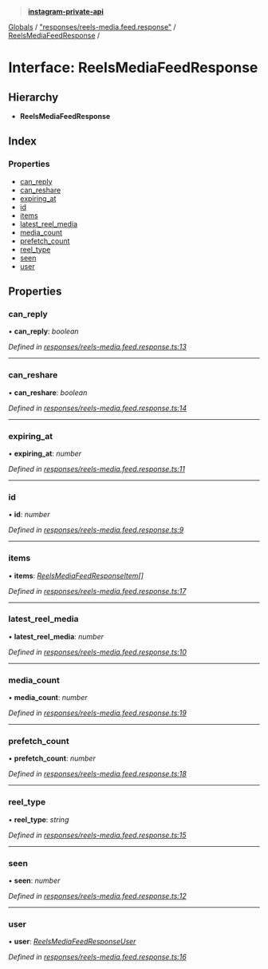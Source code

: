 > **[instagram-private-api](../README.md)**

[Globals](../README.md) / ["responses/reels-media.feed.response"](../modules/_responses_reels_media_feed_response_.md) / [ReelsMediaFeedResponse](_responses_reels_media_feed_response_.reelsmediafeedresponse.md) /

# Interface: ReelsMediaFeedResponse

## Hierarchy

* **ReelsMediaFeedResponse**

## Index

### Properties

* [can_reply](_responses_reels_media_feed_response_.reelsmediafeedresponse.md#can_reply)
* [can_reshare](_responses_reels_media_feed_response_.reelsmediafeedresponse.md#can_reshare)
* [expiring_at](_responses_reels_media_feed_response_.reelsmediafeedresponse.md#expiring_at)
* [id](_responses_reels_media_feed_response_.reelsmediafeedresponse.md#id)
* [items](_responses_reels_media_feed_response_.reelsmediafeedresponse.md#items)
* [latest_reel_media](_responses_reels_media_feed_response_.reelsmediafeedresponse.md#latest_reel_media)
* [media_count](_responses_reels_media_feed_response_.reelsmediafeedresponse.md#media_count)
* [prefetch_count](_responses_reels_media_feed_response_.reelsmediafeedresponse.md#prefetch_count)
* [reel_type](_responses_reels_media_feed_response_.reelsmediafeedresponse.md#reel_type)
* [seen](_responses_reels_media_feed_response_.reelsmediafeedresponse.md#seen)
* [user](_responses_reels_media_feed_response_.reelsmediafeedresponse.md#user)

## Properties

###  can_reply

• **can_reply**: *boolean*

*Defined in [responses/reels-media.feed.response.ts:13](https://github.com/dilame/instagram-private-api/blob/e9c516c/src/responses/reels-media.feed.response.ts#L13)*

___

###  can_reshare

• **can_reshare**: *boolean*

*Defined in [responses/reels-media.feed.response.ts:14](https://github.com/dilame/instagram-private-api/blob/e9c516c/src/responses/reels-media.feed.response.ts#L14)*

___

###  expiring_at

• **expiring_at**: *number*

*Defined in [responses/reels-media.feed.response.ts:11](https://github.com/dilame/instagram-private-api/blob/e9c516c/src/responses/reels-media.feed.response.ts#L11)*

___

###  id

• **id**: *number*

*Defined in [responses/reels-media.feed.response.ts:9](https://github.com/dilame/instagram-private-api/blob/e9c516c/src/responses/reels-media.feed.response.ts#L9)*

___

###  items

• **items**: *[ReelsMediaFeedResponseItem](_responses_reels_media_feed_response_.reelsmediafeedresponseitem.md)[]*

*Defined in [responses/reels-media.feed.response.ts:17](https://github.com/dilame/instagram-private-api/blob/e9c516c/src/responses/reels-media.feed.response.ts#L17)*

___

###  latest_reel_media

• **latest_reel_media**: *number*

*Defined in [responses/reels-media.feed.response.ts:10](https://github.com/dilame/instagram-private-api/blob/e9c516c/src/responses/reels-media.feed.response.ts#L10)*

___

###  media_count

• **media_count**: *number*

*Defined in [responses/reels-media.feed.response.ts:19](https://github.com/dilame/instagram-private-api/blob/e9c516c/src/responses/reels-media.feed.response.ts#L19)*

___

###  prefetch_count

• **prefetch_count**: *number*

*Defined in [responses/reels-media.feed.response.ts:18](https://github.com/dilame/instagram-private-api/blob/e9c516c/src/responses/reels-media.feed.response.ts#L18)*

___

###  reel_type

• **reel_type**: *string*

*Defined in [responses/reels-media.feed.response.ts:15](https://github.com/dilame/instagram-private-api/blob/e9c516c/src/responses/reels-media.feed.response.ts#L15)*

___

###  seen

• **seen**: *number*

*Defined in [responses/reels-media.feed.response.ts:12](https://github.com/dilame/instagram-private-api/blob/e9c516c/src/responses/reels-media.feed.response.ts#L12)*

___

###  user

• **user**: *[ReelsMediaFeedResponseUser](_responses_reels_media_feed_response_.reelsmediafeedresponseuser.md)*

*Defined in [responses/reels-media.feed.response.ts:16](https://github.com/dilame/instagram-private-api/blob/e9c516c/src/responses/reels-media.feed.response.ts#L16)*